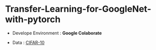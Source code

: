 # **Transfer-Learning-for-GoogleNet-with-pytorch**

* Develope Environment : **Google Colaborate**

* Data : [CIFAR-10](https://www.cs.toronto.edu/~kriz/cifar.html)
